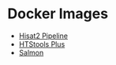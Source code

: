 # Docker Images 
* [Hisat2 Pipeline](https://github.com/mcfonseca-lab/docker/tree/master/Salmon)
* [HTStools Plus](https://github.com/mcfonseca-lab/docker/tree/master/HTStools_Plus)
* [Salmon](https://github.com/mcfonseca-lab/docker/tree/master/Salmon)
